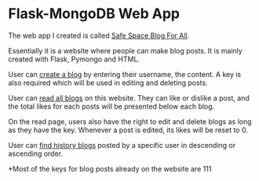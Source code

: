# Flask-MongoDB Web App

The web app I created is called [Safe Space Blog For All](https://i6.cims.nyu.edu/~xx2033/web-app-XYCrus/flask.cgi).

Essentially it is a website where people can make blog posts. It is mainly created with Flask, Pymongo and HTML.

User can [create a blog](https://i6.cims.nyu.edu/~xx2033/web-app-XYCrus/flask.cgi/create) by entering their username, the content. A key is also required which will be used in editing and deleting posts.

User can [read all blogs](https://i6.cims.nyu.edu/~xx2033/web-app-XYCrus/flask.cgi/read) on this website. They can like or dislike a post, and the total likes for each posts will be presented below each blog. 

On the read page, users also have the right to edit and delete blogs as long as they have the key. Whenever a post is edited, its likes will be reset to 0. 

User can [find history blogs](https://i6.cims.nyu.edu/~xx2033/web-app-XYCrus/flask.cgi/findhistory) posted by a specific user in descending or ascending order. 

*Most of the keys for blog posts already on the website are 111